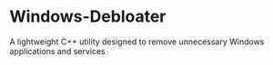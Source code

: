 # Windows-Debloater
A lightweight C++ utility designed to remove unnecessary Windows applications and services
